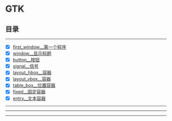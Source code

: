 # GTK





## 目录


--------------

-   [x] [first_window__第一个程序](first_window)
-   [x] [window__显示标题](window)
-   [x] [button__按钮](button)
-   [x] [signal__信号](signal)
-   [x] [layout_hbox__容器](layout_hbox)
-   [x] [layout_vbox__容器](layout_vbox)
-   [x] [table_box__位置容器](table_box)
-   [x] [fixed__固定容器](fixed)
-   [x] [entry__文本容器](entry)

------------------



-------------------










------------------------
